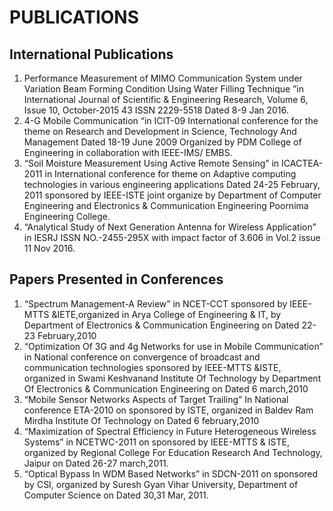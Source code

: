 # PUBLICATIONS

## International Publications
1. Performance Measurement of MIMO Communication System under Variation Beam Forming Condition Using Water Filling Technique ”in International Journal of Scientific & Engineering Research, Volume 6, Issue 10, October-2015 43 ISSN 2229-5518 Dated 8-9 Jan 2016. 
2. 4-G Mobile Communication “in ICIT-09 International conference for the theme on Research and Development in Science, Technology And Management Dated 18-19 June 2009 Organized by PDM College of Engineering in collaboration with IEEE-IMS/ EMBS.
3. “Soil Moisture Measurement Using Active Remote Sensing” in ICACTEA-2011 in International conference for theme on Adaptive computing technologies in various engineering applications Dated 24-25 February, 2011 sponsored by IEEE-ISTE  joint organize by Department of Computer Engineering  and Electronics & Communication Engineering  Poornima Engineering College.		
4. “Analytical Study of Next Generation Antenna for Wireless Application” in IESRJ ISSN NO.-2455-295X with impact factor of 3.606 in Vol.2 issue 11 Nov 2016.

## Papers Presented in Conferences
1. “Spectrum Management-A Review” in NCET-CCT sponsored by IEEE-MTTS &IETE,organized  in Arya College of Engineering & IT, by Department of Electronics & Communication Engineering  on Dated 22-23 February,2010			
2. “Optimization Of 3G and 4g Networks for use in Mobile Communication” in National conference on convergence of broadcast and communication technologies sponsored by IEEE-MTTS &ISTE, organized in Swami Keshvanand Institute Of Technology by Department Of Electronics & Communication Engineering  on Dated 6 march,2010
3. “Mobile Sensor Networks Aspects of Target Trailing” In National conference ETA-2010 on sponsored by  ISTE, organized in Baldev Ram Mirdha Institute Of Technology on Dated 6 february,2010
4. “Maximization of Spectral Efficiency in Future Heterogeneous Wireless Systems” in NCETWC-2011 on sponsored by IEEE-MTTS & ISTE, organized by Regional College For Education Research And Technology, Jaipur  on Dated 26-27 march,2011.
5. “Optical Bypass In WDM Based Networks” in SDCN-2011 on sponsored by CSI, organized by Suresh Gyan Vihar University, Department of Computer Science on Dated 30,31 Mar, 2011.
